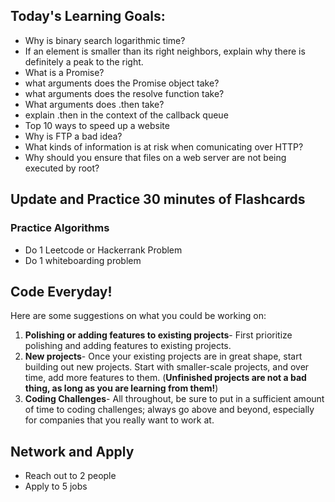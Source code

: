 ## Today's Learning Goals:

- Why is binary search logarithmic time?
- If an element is smaller than its right neighbors, explain why there is definitely a peak to the right.
- What is a Promise?
- what arguments does the Promise object take?
- what arguments does the resolve function take?
- What arguments does .then take?
- explain .then in the context of the callback queue
- Top 10 ways to speed up a website
- Why is FTP a bad idea?
- What kinds of information is at risk when comunicating over HTTP?
- Why should you ensure that files on a web server are not being executed by root?

## Update and Practice 30 minutes of Flashcards

### Practice Algorithms
* Do 1 Leetcode or Hackerrank Problem
* Do 1 whiteboarding problem

## Code Everyday!

Here are some suggestions on what you could be working on:

1. **Polishing or adding features to existing projects**- First prioritize polishing and adding features to existing projects.
1. **New projects**- Once your existing projects are in great shape, start building out new projects. Start with smaller-scale projects, and over time, add more features to them. (**Unfinished projects are not a bad thing, as long as you are learning from them!**)
1. **Coding Challenges**- All throughout, be sure to put in a sufficient amount of time to coding challenges; always go above and beyond, especially for companies that you really want to work at.

## Network and Apply

* Reach out to 2 people
* Apply to 5 jobs